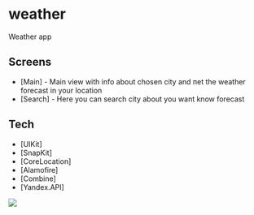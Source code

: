 # weather

Weather app

## Screens

- [Main] - Main view with info about chosen city and пet the weather forecast in your location
- [Search] - Here you can search city about you want know forecast

## Tech

- [UIKit]
- [SnapKit]
- [CoreLocation]
- [Alamofire]
- [Combine]
- [Yandex.API]

![](https://github.com/alexandronischenko/weather/blob/main/usage.gif)
